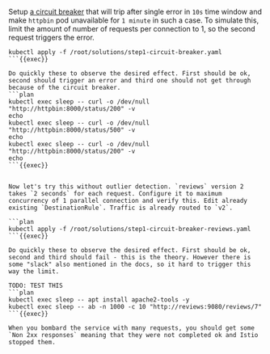 Setup [a circuit breaker](https://istio.io/latest/docs/tasks/traffic-management/circuit-breaking/#configuring-the-circuit-breaker) that will trip after single error in `10s` time window and make `httpbin` pod unavailable for `1 minute` in such a case. To simulate this, limit the amount of number of requests per connection to 1, so the second request triggers the error.

```plan
kubectl apply -f /root/solutions/step1-circuit-breaker.yaml
```{{exec}}

Do quickly these to observe the desired effect. First should be ok, second should trigger an error and third one should not get through because of the circuit breaker.
```plan
kubectl exec sleep -- curl -o /dev/null "http://httpbin:8000/status/200" -v
echo
kubectl exec sleep -- curl -o /dev/null "http://httpbin:8000/status/500" -v
echo
kubectl exec sleep -- curl -o /dev/null "http://httpbin:8000/status/200" -v
echo
```{{exec}}


Now let's try this without outlier detection. `reviews` version 2 takes `2 seconds` for each request. Configure it to maximum concurrency of 1 parallel connection and verify this. Edit already existing `DestinationRule`. Traffic is already routed to `v2`.

```plan
kubectl apply -f /root/solutions/step1-circuit-breaker-reviews.yaml
```{{exec}}

Do quickly these to observe the desired effect. First should be ok, second and third should fail - this is the theory. However there is some "slack" also mentioned in the docs, so it hard to trigger this way the limit.

TODO: TEST THIS
```plan
kubectl exec sleep -- apt install apache2-tools -y 
kubectl exec sleep -- ab -n 1000 -c 10 "http://reviews:9080/reviews/7"
```{{exec}}

When you bombard the service with many requests, you should get some `Non 2xx responses` meaning that they were not completed ok and Istio stopped them.